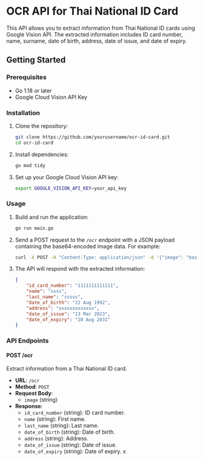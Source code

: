 # OCR API for Thai National ID Card

This API allows you to extract information from Thai National ID cards using Google Vision API. The extracted information includes ID card number, name, surname, date of birth, address, date of issue, and date of expiry.

## Getting Started

### Prerequisites

- Go 1.18 or later
- Google Cloud Vision API Key

### Installation

1. Clone the repository:

    ```sh
    git clone https://github.com/yourusername/ocr-id-card.git
    cd ocr-id-card
    ```

2. Install dependencies:

    ```sh
    go mod tidy
    ```

3. Set up your Google Cloud Vision API key:

    ```sh
    export GOOGLE_VISION_API_KEY=your_api_key
    ```

### Usage

1. Build and run the application:

    ```sh
    go run main.go
    ```

2. Send a POST request to the `/ocr` endpoint with a JSON payload containing the base64-encoded image data. For example:

    ```sh
    curl -X POST -H "Content-Type: application/json" -d '{"image": "base64_image_data"}' http://localhost:8080/ocr
    ```

3. The API will respond with the extracted information:

    ```json
    {
        "id_card_number": "1111111111111",
        "name": "ssss",
        "last_name": "sssss",
        "date_of_birth": "22 Aug 1992",
        "address": "xxxxxxxxxxxxx",
        "date_of_issue": "13 Mar 2023",
        "date_of_expiry": "20 Aug 2031"
    }
    ```

### API Endpoints

#### POST /ocr

Extract information from a Thai National ID card.

- **URL**: `/ocr`
- **Method**: `POST`
- **Request Body**:
  - `image` (string)
- **Response**:
  - `id_card_number` (string): ID card number.
  - `name` (string): First name.
  - `last_name` (string): Last name.
  - `date_of_birth` (string): Date of birth.
  - `address` (string): Address.
  - `date_of_issue` (string): Date of issue.
  - `date_of_expiry` (string): Date of expiry.
x
